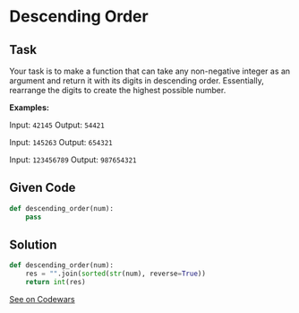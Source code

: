 # Descending Order

## Task 

Your task is to make a function that can take any non-negative integer as an argument and return it with its digits in descending order. Essentially, rearrange the digits to create the highest possible number.

**Examples:**

Input: `42145` Output: `54421`

Input: `145263` Output: `654321`

Input: `123456789` Output: `987654321`

## Given Code

```python
def descending_order(num):
	pass
```

## Solution

```python
def descending_order(num):
    res = "".join(sorted(str(num), reverse=True))
    return int(res)
```

[See on Codewars](https://www.codewars.com/kata/5467e4d82edf8bbf40000155/)